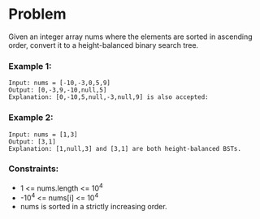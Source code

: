 # Problem

Given an integer array nums where the elements are sorted in ascending order, convert it to a height-balanced binary search tree.

### Example 1:

```
Input: nums = [-10,-3,0,5,9]
Output: [0,-3,9,-10,null,5]
Explanation: [0,-10,5,null,-3,null,9] is also accepted:
```

### Example 2:
```
Input: nums = [1,3]
Output: [3,1]
Explanation: [1,null,3] and [3,1] are both height-balanced BSTs.
```

### Constraints:

- 1 <= nums.length <= 10<sup>4</sup>
- -10<sup>4</sup> <= nums[i] <= 10<sup>4</sup>
- nums is sorted in a strictly increasing order.

